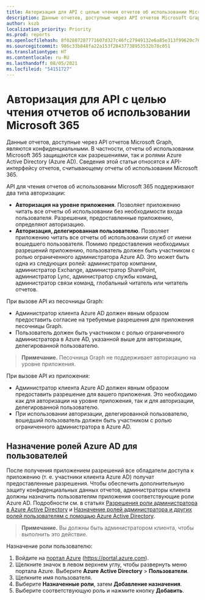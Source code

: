 ```yaml
---
title: Авторизация для API с целью чтения отчетов об использовании Microsoft 365
description: Данные отчетов, доступные через API отчетов Microsoft Graph, являются конфиденциальными и защищаются как разрешениями, так и ролями Azure Active Directory (Azure AD).
author: kszb
localization_priority: Priority
ms.prod: reports
ms.openlocfilehash: 8f02807287771607d327c46fc27949132e6a85e313f99620c76be2107ec85996
ms.sourcegitcommit: 986c33b848fa22a153f28437738953532b78c051
ms.translationtype: HT
ms.contentlocale: ru-RU
ms.lasthandoff: 08/05/2021
ms.locfileid: "54151727"
---
```

# <a name="authorization-for-apis-to-read-microsoft-365-usage-reports"></a>Авторизация для API с целью чтения отчетов об использовании Microsoft 365

Данные отчетов, доступные через API отчетов Microsoft Graph, являются конфиденциальными. В частности, отчеты об использовании Microsoft 365 защищаются как разрешениями, так и ролями Azure Active Directory (Azure AD). Сведения этой статьи относятся к API-интерфейсу отчетов, считывающему отчеты об использовании Microsoft 365.

API для чтения отчетов об использовании Microsoft 365 поддерживают два типа авторизации:

- **Авторизация на уровне приложения**. Позволяет приложению читать все отчеты об использовании без необходимости входа пользователя. Разрешения, предоставленные приложению, определяют авторизацию.
- **Авторизация, делегированная пользователю**. Позволяет приложению читать все отчеты об использовании служб от имени вошедшего пользователя. Помимо предоставления необходимых разрешений приложению, пользователь должен быть участником с ролью ограниченного администратора Azure AD. Это может быть одна из следующих ролей: администратор компании, администратор Exchange, администратор SharePoint, администратор Lync, администратор службы команд, администратор связи команд, глобальный читатель или читатель отчетов.

При вызове API из песочницы Graph:

- Администратор клиента Azure AD должен явным образом предоставить согласие на требуемые разрешения для приложения песочницы Graph.
- Пользователь должен быть участником с ролью ограниченного администратора в Azure AD, указанной выше для авторизации, делегированной пользователю.

>**Примечание.** Песочница Graph не поддерживает авторизацию на уровне приложения.

При вызове API из приложения:

- Администратор клиента Azure AD должен явным образом предоставить разрешение для вашего приложения. Это необходимо как для авторизации на уровне приложения, так и для авторизации, делегированной пользователю.
- При использовании авторизации, делегированной пользователю, вошедший пользователь должен быть участником с ролью ограниченного администратора в Azure AD.

## <a name="assign-azure-ad-roles-to-users"></a>Назначение ролей Azure AD для пользователей

После получения приложением разрешений все обладатели доступа к приложению (т. е. участники клиента Azure AD) получат предоставленные разрешения. Чтобы обеспечить дополнительную защиту конфиденциальных данных отчетов, администраторы клиента должны назначить пользователям приложения соответствующие роли Azure AD. Подробности см. в статьях [Разрешения роли администратора в Azure Active Directory](/azure/active-directory/active-directory-assign-admin-roles-azure-portal) и [Назначение ролей администратора и других ролей пользователям с помощью Azure Active Directory](/azure/active-directory/active-directory-users-assign-role-azure-portal).

>**Примечание.** Вы должны быть администратором клиента, чтобы выполнить это действие.

Назначение роли пользователю:

1. Войдите на [портал Azure](https://portal.azure.com) (https://portal.azure.com).
2. Щелкните значок в левом верхнем углу, чтобы развернуть меню портала Azure. Выберите **Azure Active Directory** > **Пользователи**.
3. Щелкните имя пользователя.
4. Выберите **Назначенные роли**, затем **Добавление назначения**.
5. Выберите соответствующую роль и нажмите кнопку **Добавить**.